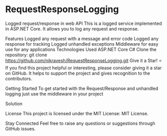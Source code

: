 # RequestResponseLogging
Logged request/response in web API
This is a logged service implemented in ASP.NET Core. It allows you to log any request and response.

Features
Logged any request with a message and error code
Logged any response for tracking
Logged unhandled exceptions
Middleware for easy use for any applications
Technologies Used
ASP.NET Core
C#
Clone the repository:
git clone https://github.com/nikravesh/RequestResponseLogging.git
Give it a Star! ⭐
If you find this project helpful or interesting, please consider giving it a star on GitHub. It helps to support the project and gives recognition to the contributors.

Getting Started
To get started with the Request/Response and unhandled logging just use the middleware in your project

Solution

License
This project is licensed under the MIT License: MIT License.

Stay Connected
Feel free to raise any questions or suggestions through GitHub issues.

